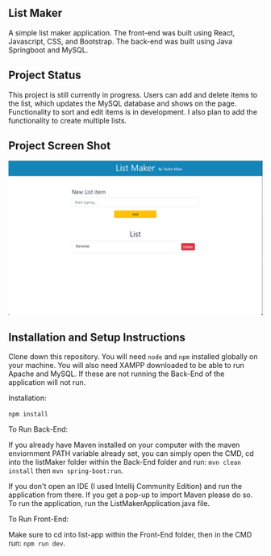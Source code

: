 ## List Maker

A simple list maker application. The front-end was built using React, Javascript, CSS, and Bootstrap. The back-end was built using Java Springboot and MySQL.

## Project Status

This project is still currently in progress. Users can add and delete items to the list, which updates the MySQL database and shows on the page. Functionality to sort and edit items is in development. I also plan to add the functionality to create multiple lists.

## Project Screen Shot

![Alt text](image.png)

## Installation and Setup Instructions

Clone down this repository. You will need `node` and `npm` installed globally on your machine. You will also need XAMPP downloaded to be able to run Apache and MySQL. If these are not running the Back-End of the application will not run.

Installation:

`npm install`

To Run Back-End:

If you already have Maven installed on your computer with the maven enviornment PATH variable already set, you can simply open the CMD, cd into the listMaker folder within the Back-End folder and run: `mvn clean install` then `mvn spring-boot:run`.

If you don't open an IDE (I used Intellij Community Edition) and run the application from there. If you get a pop-up to import Maven please do so. To run the application, run the ListMakerApplication.java file.

To Run Front-End:

Make sure to cd into list-app within the Front-End folder, then in the CMD run: `npm run dev`.

